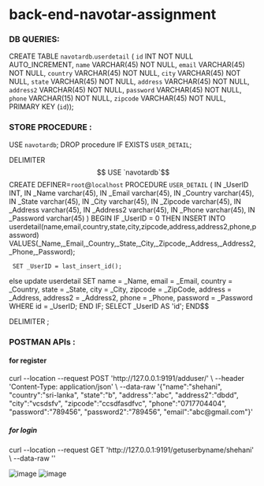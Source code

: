 # back-end-navotar-assignment

<h3>DB QUERIES:</h3>

CREATE TABLE `navotardb`.`userdetail` (
  `id` INT NOT NULL AUTO_INCREMENT,
  `name` VARCHAR(45) NOT NULL,
  `email` VARCHAR(45) NOT NULL,
  `country` VARCHAR(45) NOT NULL,
  `city` VARCHAR(45) NOT NULL,
  `state` VARCHAR(45) NOT NULL,
  `address` VARCHAR(45) NOT NULL,
  `address2` VARCHAR(45) NOT NULL,
  `password` VARCHAR(45) NOT NULL,
  `phone` VARCHAR(15) NOT NULL,
  `zipcode` VARCHAR(45) NOT NULL,
  PRIMARY KEY (`id`));

<h3>STORE PROCEDURE :</h3>

USE `navotardb`;
DROP procedure IF EXISTS `USER_DETAIL`;

DELIMITER $$
USE `navotardb`$$
CREATE DEFINER=`root`@`localhost` PROCEDURE `USER_DETAIL` (
IN _UserID INT,
IN _Name varchar(45),
IN _Email varchar(45),
IN _Country varchar(45),
IN _State varchar(45),
IN _City varchar(45),
IN _Zipcode varchar(45),
IN _Address varchar(45),
IN _Address2 varchar(45),
IN _Phone varchar(45),
IN _Password varchar(45)
)
BEGIN
IF _UserID = 0 THEN 
     INSERT INTO userdetail(name,email,country,state,city,zipcode,address,address2,phone,password)
     VALUES(_Name,_Email,_Country,_State,_City,_Zipcode,_Address,_Address2,_Phone,_Password);
     
     SET _UserID = last_insert_id();
else
	update userdetail
    SET 
    name = _Name,
    email = _Email,
    country = _Country,
    state = _State,
    city = _City,
    zipcode = _ZipCode,
    address = _Address,
    address2 = _Address2,
    phone = _Phone,
    password = _Password
    WHERE id = _UserID;
    END IF;
    SELECT _UserID AS 'id';
END$$

DELIMITER ;

<h3>POSTMAN APIs : </h3>

<h4>for register </h4>
curl --location --request POST 'http://127.0.0.1:9191/adduser/' \
--header 'Content-Type: application/json' \
--data-raw '{"name":"shehani",
"country":"sri-lanka",
"state":"b",
"address":"abc",
"address2":"dbdd",
"city":"vcsdsfv",
"zipcode":"ccsdfasdfvc",
"phone":"0717704404",
"password":"789456",
"password2":"789456",
"email":"abc@gmail.com"}'

<h5>for login </h5>
curl --location --request GET 'http://127.0.0.1:9191/getuserbyname/shehani' \
--data-raw ''

![image](https://user-images.githubusercontent.com/31371187/105444541-07c1f900-5c94-11eb-8ffd-e9225249075d.png)
![image](https://user-images.githubusercontent.com/31371187/105445509-23c69a00-5c96-11eb-9226-83af4bd74d9b.png)

